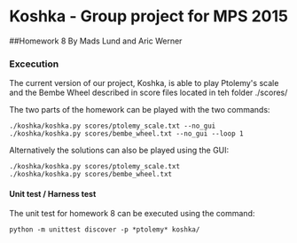 # Koshka - Group project for MPS 2015
##Homework 8
By Mads Lund and Aric Werner

### Excecution
The current version of our project, Koshka, is able to play Ptolemy's scale and the Bembe Wheel described in score files located in teh folder ./scores/

The two parts of the homework can be played with the two commands:

```
./koshka/koshka.py scores/ptolemy_scale.txt --no_gui
./koshka/koshka.py scores/bembe_wheel.txt --no_gui --loop 1
```

Alternatively the solutions can also be played using the GUI:

```
./koshka/koshka.py scores/ptolemy_scale.txt
./koshka/koshka.py scores/bembe_wheel.txt
```

#### Unit test / Harness test
The unit test for homework 8 can be executed using the command:
```
python -m unittest discover -p *ptolemy* koshka/
```

